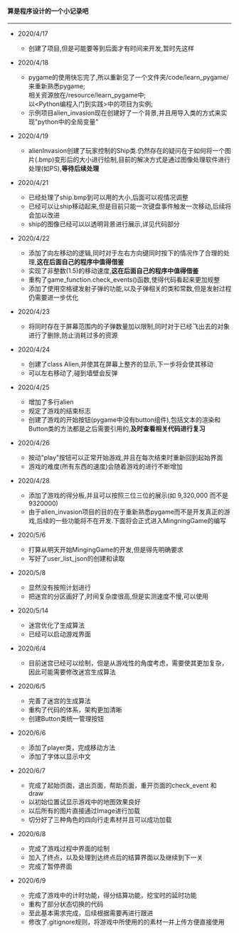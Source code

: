 #### 算是程序设计的一个小记录吧
----
- 2020/4/17
    - 创建了项目,但是可能要等到后面才有时间来开发,暂时先这样
- 2020/4/18
    - pygame的使用快忘完了,所以重新见了一个文件夹/code/learn_pygame/来重新熟悉pygame;   
        相关资源放在/resource/learn_pygame中;   
        以<Python编程入门到实践>中的项目为实例;   
    - 示例项目alien_invasion现在创建好了一个背景,并且用导入类的方式来实现"python中的全局变量"  
- 2020/4/19
    - alienInvasion创建了玩家控制的Ship类.仍然存在的疑问在于如何将一个图片(.bmp)变形后的大小进行绘制,目前的解决方式是通过图像处理软件进行处理(如PS),**等待后续处理**
- 2020/4/21
    - 已经处理了ship.bmp到可以用的大小,后面可以视情况调整
    - 已经可以让ship移动起来,但是目前只能一次键盘事件触发一次移动,后续将会加以改进
    - ship的图像已经可以以透明背景进行展示,详见代码部分
- 2020/4/22
    - 添加了向左移动的逻辑,同时对于左右方向键同时按下的情况作了合理的处理,**这在后面自己的程序中值得借鉴**
    - 实现了非整数(1.5)的移动速度,**这在后面自己的程序中值得借鉴**
    - 重构了game_function.check_events()函数,使得代码看起来更加规整
    - 添加了使用空格键发射子弹的功能,以及子弹相关的类和常数,但是发射过程仍需要进一步优化
- 2020/4/23
    - 将同时存在于屏幕范围内的子弹数量加以限制,同时对于已经飞出去的对象进行了删除,防止消耗过多的资源
- 2020/4/24
    - 创建了class Alien,并使其在屏幕上整齐的显示,下一步将会使其移动
    - 可以左右移动了,碰到墙壁会反弹
- 2020/4/25
    - 增加了多行alien
    - 规定了游戏的结束标志
    - 创建了游戏的开始按钮(pygame中没有button组件),包括文本的渲染和Button类的方法都是之后需要引用的,**及时查看相关代码进行复习**
- 2020/4/26
    - 按动"play"按钮可以正常开始游戏,并且在每次结束时重新回到起始界面
    - 游戏的难度(所有东西的速度)会随着游戏的进行不断增加
- 2020/4/28
    - 添加了游戏的得分板,并且可以按照三位三位的展示(如 9,320,000 而不是 9320000)
    - 由于alien_invasion项目的目的在于重新熟悉pygame而不是开发真正的游戏,后续的一些功能将不在开发.下面将会正式进入MingningGame的编写

- 2020/5/6
    - 打算从明天开始MingingGame的开发,但是得先明确要求
    - 写好了user_list_json的创建和读取
- 2020/5/8
    - 显然没有按照计划进行
    - 把迷宫的分区画好了,时间复杂度很高,但是实测速度不慢,可以使用
- 2020/5/14
    - 迷宫优化了生成算法
    - 已经可以启动游戏界面
- 2020/6/4
    - 目前迷宫已经可以绘制，但是从游戏性的角度考虑，需要使其更加复杂，因此可能需要修改迷宫生成算法
- 2020/6/5
    - 完善了迷宫的生成算法
    - 重构了代码的体系，架构更加清晰
    - 创建Button类统一管理按钮
- 2020/6/6
    - 添加了player类，完成移动方法
    - 添加了字体以显示中文
- 2020/6/7
    - 完成了起始页面，退出页面，帮助页面，重开页面的check_event 和 draw
    - 以初始位置试显示游戏中的地图效果良好
    - 以后所有的图片直接通过Image进行加载
    - 切分好了三种角色的四向行走素材并且可以成功加载
- 2020/6/8
    - 完成了游戏过程中界面的绘制
    - 加入了终点，以及处理到达终点后的结算界面以及继续到下一关
    - 完成了暂停界面
- 2020/6/9
    - 完成了游戏中的计时功能，得分结算功能，挖宝时的延时功能
    - 重构了部分状态切换的代码
    - 至此基本需求完成，后续根据需要再进行跟进
    - 修改了.gitignore规则，将游戏中所使用的的素材一并上传方便直接使用